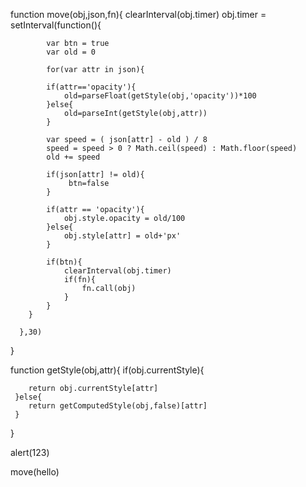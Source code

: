 function move(obj,json,fn){
	  clearInterval(obj.timer)
	  obj.timer = setInterval(function(){
	  	
	  		var btn = true 
	  		var old = 0 

            for(var attr in json){

	  		if(attr=='opacity'){
	  			old=parseFloat(getStyle(obj,'opacity'))*100	  			
	  		}else{
	  			old=parseInt(getStyle(obj,attr))
	  		}

	  		var speed = ( json[attr] - old ) / 8
	  		speed = speed > 0 ? Math.ceil(speed) : Math.floor(speed)
	  		old += speed
	  		
	  		if(json[attr] != old){
                 btn=false
	  		}
            
            if(attr == 'opacity'){
            	obj.style.opacity = old/100
            }else{
            	obj.style[attr] = old+'px'
            }

            if(btn){
                clearInterval(obj.timer)
                if(fn){
                	fn.call(obj)
                }
            }
	  	}
               
	  },30)
}

function getStyle(obj,attr){
	 if(obj.currentStyle){
	         
	 	return obj.currentStyle[attr]
	 }else{
	 	return getComputedStyle(obj,false)[attr]
	 }
}


alert(123)

move(hello)

